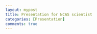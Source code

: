 ```yaml
---
layout: mypost
title: Presentation for NCAS scientist
categories: [Presentation]
comments: true
---
```


<div id="adobe-dc-view" style="height: 520px; "></div>
<script src="https://documentcloud.adobe.com/view-sdk/main.js"></script>
<script type="text/javascript">
	document.addEventListener("adobe_dc_view_sdk.ready", function(){
		var adobeDCView = new AdobeDC.View({clientId: "1418948e4f4742769759b7d5ab532887", divId: "adobe-dc-view"});
		adobeDCView.previewFile({
			content:{location: {url: "SAE-018552-NCAS.pdf"}},
			metaData:{fileName: "SAE-018552-NCAS.pdf"}
		}, {embedMode: "SIZED_CONTAINER"});
	});
</script>
